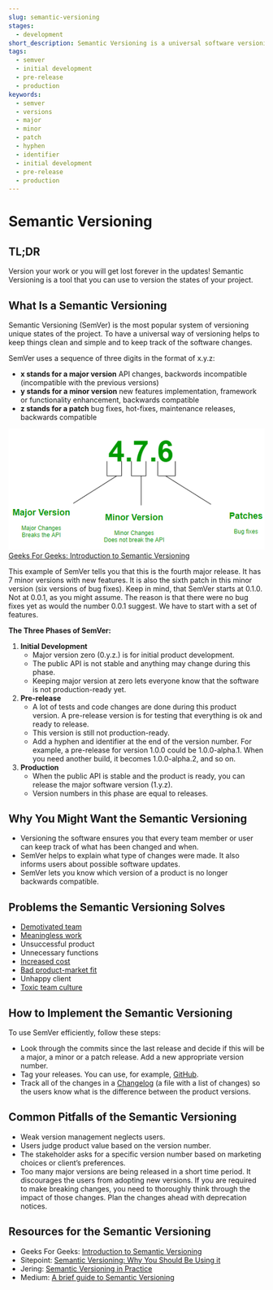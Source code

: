 ```yaml
---
slug: semantic-versioning
stages:
  - development
short_description: Semantic Versioning is a universal software versioning system. It helps users to understand what is the stage of the product.
tags:
  - semver
  - initial development
  - pre-release
  - production
keywords:
  - semver
  - versions
  - major
  - minor
  - patch
  - hyphen
  - identifier
  - initial development
  - pre-release
  - production
---
```


# Semantic Versioning

## TL;DR

Version your work or you will get lost forever in the updates! Semantic Versioning is a tool that you can use to version the states of your project.

## What Is a Semantic Versioning

Semantic Versioning (SemVer) is the most popular system of versioning unique states of the project. To have a universal way of versioning helps to keep things clean and simple and to keep track of the software changes.

SemVer uses a sequence of three digits in the format of x.y.z:

- **x stands for a major version**
  API changes, backwords incompatible (incompatible with the previous versions)
- **y stands for a minor version**
  new features implementation, framework or functionality enhancement, backwards compatible
- **z stands for a patch**
  bug fixes, hot-fixes, maintenance releases, backwards compatible

![Semantic Versioning](/files/semantic_versioning.png)  
[Geeks For Geeks: Introduction to Semantic Versioning](https://www.geeksforgeeks.org/introduction-semantic-versioning/)

This example of SemVer tells you that this is the fourth major release. It has 7 minor versions with new features. It is also the sixth patch in this minor version (six versions of bug fixes).
Keep in mind, that SemVer starts at 0.1.0. Not at 0.0.1, as you might assume. The reason is that there were no bug fixes yet as would the number 0.0.1 suggest. We have to start with a set of features.

**The Three Phases of SemVer:**

1. **Initial Development**
   - Major version zero (0.y.z.) is for initial product development.
   - The public API is not stable and anything may change during this phase.
   - Keeping major version at zero lets everyone know that the software is not production-ready yet.
2. **Pre-release**
   - A lot of tests and code changes are done during this product version. A pre-release version is for testing that everything is ok and ready to release.
   - This version is still not production-ready.
   - Add a hyphen and identifier at the end of the version number. For example, a pre-release for version 1.0.0 could be 1.0.0-alpha.1. When you need another build, it becomes 1.0.0-alpha.2, and so on.
3. **Production**
   - When the public API is stable and the product is ready, you can release the major software version (1.y.z).
   - Version numbers in this phase are equal to releases.

## Why You Might Want the Semantic Versioning

- Versioning the software ensures you that every team member or user can keep track of what has been changed and when.
- SemVer helps to explain what type of changes were made. It also informs users about possible software updates.
- SemVer lets you know which version of a product is no longer backwards compatible.

## Problems the Semantic Versioning Solves

- [Demotivated team](/problems/demotivated-team)
- [Meaningless work](/problems/meaningless-work)
- Unsuccessful product
- Unnecessary functions
- [Increased cost](/problems/increased-cost)
- [Bad product-market fit](/problems/bad-product-market-fit)
- Unhappy client
- [Toxic team culture](/problems/toxic-team-culture)

## How to Implement the Semantic Versioning

To use SemVer efficiently, follow these steps:

- Look through the commits since the last release and decide if this will be a major, a minor or a patch release. Add a new appropriate version number.
- Tag your releases. You can use, for example, [GitHub](https://github.com/).
- Track all of the changes in a [Changelog](https://keepachangelog.com/) (a file with a list of changes) so the users know what is the difference between the product versions.

## Common Pitfalls of the Semantic Versioning

- Weak version management neglects users.
- Users judge product value based on the version number.
- The stakeholder asks for a specific version number based on marketing choices or client’s preferences.
- Too many major versions are being released in a short time period. It discourages the users from adopting new versions. If you are required to make breaking changes, you need to thoroughly think through the impact of those changes. Plan the changes ahead with deprecation notices.

## Resources for the Semantic Versioning

- Geeks For Geeks: [Introduction to Semantic Versioning](https://www.geeksforgeeks.org/introduction-semantic-versioning/)
- Sitepoint: [Semantic Versioning: Why You Should Be Using it](https://www.sitepoint.com/semantic-versioning-why-you-should-using/)
- Jering: [Semantic Versioning in Practice](https://www.jering.tech/articles/semantic-versioning-in-practice)
- Medium: [A brief guide to Semantic Versioning](https://medium.com/@jameshamann/a-brief-guide-to-semantic-versioning-c6055d87c90e)

